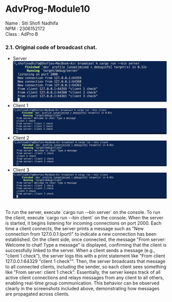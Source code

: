 # AdvProg-Module10
Name : Siti Shofi Nadhifa <br>
NPM : 2306152172 <br>
Class : AdPro B

### 2.1. Original code of broadcast chat.
- Server
![server](/images/server.png)
- Client 1
![client-1](/images/client-1.png)
- Client 2
![client-2](/images/client-2.png)
- Client 3
![client-3](/images/client-3.png)
<br>
To run the server, execute `cargo run --bin server` on the console.
To run the client, execute `cargo run --bin client` on the console.
When the server is started, it begins listening for incoming connections on port 2000. Each time a client connects, the server prints a message such as "New connection from 127.0.0.1:(port)" to indicate a new connection has been established. On the client side, once connected, the message "From server: Welcome to chat! Type a message" is displayed, confirming that the client is successfully linked to the server. When a client sends a message (e.g., "client 1 check"), the server logs this with a print statement like "From client 127.0.0.1:64329 "client 1 check"". Then, the server broadcasts that message to all connected clients, including the sender, so each client sees something like "From server: client 1 check". Essentially, the server keeps track of all active client connections and relays messages from any client to all others, enabling real-time group communication. This behavior can be observed clearly in the screenshots included above, demonstrating how messages are propagated across clients.